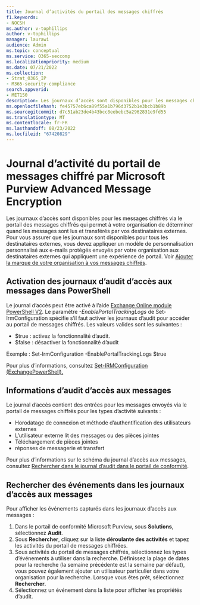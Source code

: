 ```yaml
---
title: Journal d’activités du portail des messages chiffrés
f1.keywords:
- NOCSH
ms.author: v-tophillips
author: v-tophillips
manager: laurawi
audience: Admin
ms.topic: conceptual
ms.service: O365-seccomp
ms.localizationpriority: medium
ms.date: 07/21/2022
ms.collection:
- Strat_O365_IP
- M365-security-compliance
search.appverid:
- MET150
description: Les journaux d’accès sont disponibles pour les messages chiffrés récupérés via le portail des messages chiffrés.
ms.openlocfilehash: fe45757eb6ca89f55a1b796d3752b1e3bcb1b89b
ms.sourcegitcommit: d7c51ab23de4b43bcc8eebebc5a2962831e9fd55
ms.translationtype: MT
ms.contentlocale: fr-FR
ms.lasthandoff: 08/23/2022
ms.locfileid: "67420829"
---
```

# <a name="encrypted-message-portal-activity-log-by-microsoft-purview-advanced-message-encryption"></a>Journal d’activité du portail de messages chiffré par Microsoft Purview Advanced Message Encryption

Les journaux d’accès sont disponibles pour les messages chiffrés via le portail des messages chiffrés qui permet à votre organisation de déterminer quand les messages sont lus et transférés par vos destinataires externes. Pour vous assurer que les journaux sont disponibles pour tous les destinataires externes, vous devez appliquer un modèle de personnalisation personnalisé aux e-mails protégés envoyés par votre organisation aux destinataires externes qui appliquent une expérience de portail. Voir [Ajouter la marque de votre organisation à vos messages chiffrés](add-your-organization-brand-to-encrypted-messages.md).

## <a name="enabling-message-access-audit-logs-in-powershell"></a>Activation des journaux d’audit d’accès aux messages dans PowerShell

Le journal d’accès peut être activé à l’aide [Exchange Online module PowerShell V2](/powershell/exchange/connect-to-exchange-online-powershell?view=exchange-ps). Le paramètre *-EnablePortalTrackingLogs* de Set-IrmConfiguration spécifie s’il faut activer les journaux d’audit pour accéder au portail de messages chiffrés. Les valeurs valides sont les suivantes :

- $true : activez la fonctionnalité d’audit.
- $false : désactiver la fonctionnalité d’audit

Exemple : Set-IrmConfiguration -EnablePortalTrackingLogs $true

Pour plus d’informations, consultez [Set-IRMConfiguration (ExchangePowerShell).](/powershell/module/exchange/set-irmconfiguration)

## <a name="message-access-audit-information"></a>Informations d’audit d’accès aux messages

Le journal d’accès contient des entrées pour les messages envoyés via le portail de messages chiffrés pour les types d’activité suivants :

- Horodatage de connexion et méthode d’authentification des utilisateurs externes
- L’utilisateur externe lit des messages ou des pièces jointes
- Téléchargement de pièces jointes
- réponses de messagerie et transfert

Pour plus d’informations sur le schéma du journal d’accès aux messages, consultez [Rechercher dans le journal d’audit dans le portail de conformité](search-the-audit-log-in-security-and-compliance.md#encrypted-message-portal-activities).

## <a name="search-for-events-in-the-message-access-logs"></a>Rechercher des événements dans les journaux d’accès aux messages

Pour afficher les événements capturés dans les journaux d’accès aux messages :

1. Dans le portail de conformité Microsoft Purview, sous **Solutions**, sélectionnez **Audit**.
1. Sous **Rechercher**, cliquez sur la liste **déroulante des activités** et tapez les activités du portail de messages chiffrées.
1. Sous activités du portail de messages chiffrés, sélectionnez les types d’événements à utiliser dans la recherche. Définissez la plage de dates pour la recherche (la semaine précédente est la semaine par défaut), vous pouvez également ajouter un utilisateur particulier dans votre organisation pour la recherche. Lorsque vous êtes prêt, sélectionnez **Rechercher**.
1. Sélectionnez un événement dans la liste pour afficher les propriétés d’audit.
